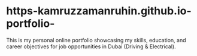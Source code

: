 # https-kamruzzamanruhin.github.io-portfolio-
This is my personal online portfolio showcasing my skills, education, and career objectives for job opportunities in Dubai (Driving &amp; Electrical).
